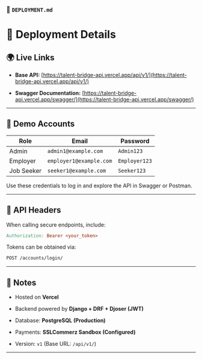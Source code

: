 ### 📄 `DEPLOYMENT.md`

# 🚀 Deployment Details

## 🌍 Live Links

-   **Base API:** [https://talent-bridge-api.vercel.app/api/v1/](https://talent-bridge-api.vercel.app/api/v1/)
    
-   **Swagger Documentation:** [https://talent-bridge-api.vercel.app/swagger/](https://talent-bridge-api.vercel.app/swagger/)
    

---

## 👤 Demo Accounts

| Role | Email | Password |
| --- | --- | --- |
| Admin | `admin1@example.com` | `Admin123` |
| Employer | `employer1@example.com` | `Employer123` |
| Job Seeker | `seeker1@example.com` | `Seeker123` |

Use these credentials to log in and explore the API in Swagger or Postman.

---

## 🧩 API Headers

When calling secure endpoints, include:

```makefile
Authorization: Bearer <your_token>
```

Tokens can be obtained via:

```bash
POST /accounts/login/
```

---

## 🧠 Notes

-   Hosted on **Vercel**
    
-   Backend powered by **Django + DRF + Djoser (JWT)**
    
-   Database: **PostgreSQL (Production)**
    
-   Payments: **SSLCommerz Sandbox (Configured)**
    
-   Version: `v1` (Base URL: `/api/v1/`)
    

---